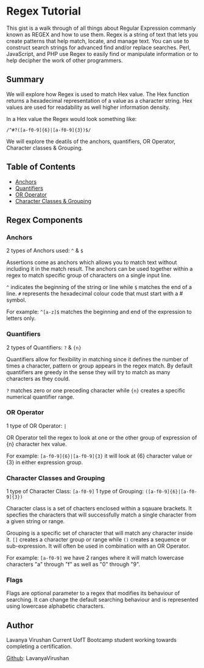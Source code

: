 # Regex Tutorial

This gist is a walk through of all things about Regular Expression commanly known as REGEX and how to use them. Regex is a string of text that lets you create patterns that help match, locate, and manage text. You can use to construct search strings for advanced find and/or replace searches. Perl, JavaScript, and PHP use Regex to easily find or manipulate information or to help decipher the work of other programmers. 

## Summary

We will explore how Regex is used to match Hex value. The Hex function returns a hexadecimal representation of a value as a character string. Hex
values are used for readability as well higher information density. 

In a Hex value the Regex would look something like: 

`/^#?([a-f0-9]{6}|[a-f0-9]{3})$/`

We will explore the deatils of the anchors, quantifiers, OR Operator, Character classes & Grouping. 

## Table of Contents

- [Anchors](#anchors)
- [Quantifiers](#quantifiers)
- [OR Operator](#or-operator)
- [Character Classes & Grouping](#character-classes-grouping)

## Regex Components

### Anchors

2 types of Anchors used: 
`^` & `$` 

Assertions come as anchors which allows you to match text without including it in the match result. The anchors can be used together within a regex to match specific group of characters on a single input line. 

`^` indicates the beginning of the string or line while `$` matches the end of a line. `#` represents the hexadecimal colour code that must start with a # symbol. 

For example: `^[a-z]$` matches the beginning and end of the expression to letters only. 

### Quantifiers

2 types of Quantifiers: 
`?` & `{n}`

Quantifiers allow for flexibility in matching since it defines the number of times a character, pattern or group appears in the regex match. By default quantifiers are greedy in the sense they will try to match as many characters as they could. 

`?` matches zero or one preceding character while `{n}` creates a specific numerical quantifier range. 

### OR Operator

1 type of OR Operator: `|` 

OR Operator tell the regex to look at one or the other group of expression of {n} character hex value. 

For example: `[a-f0-9]{6}|[a-f0-9]{3}` it will look at {6} character value or {3} in either expression group. 

### Character Classes and Grouping 

1 type of Character Class: `[a-f0-9]` 
1 type of Grouping: `([a-f0-9]{6}|[a-f0-9]{3})`

Character class is a set of chacters enclosed within a sqauare brackets. It specfies the characters that will successfully match a single character from a given string or range. 

Grouping is a specific set of character that will match any character inside it. `[]` creates a character group or range while `()` creates a sequence or sub-expression. It will often be used in combination with an OR Operator.  

For example: `[a-f0-9]` we have 2 ranges where it will match lowercase characters "a" through "f" as well as "0" through "9". 

### Flags

Flags are optional parameter to a regex that modifies its behaviour of searching. It can change the default searching behaviour and is represented using lowercase alphabetic characters. 

## Author

Lavanya Virushan 
Current UofT Bootcamp student working towards completing a certification. 

[Github](https://github.com/lavanyavirushan): LavanyaVirushan
